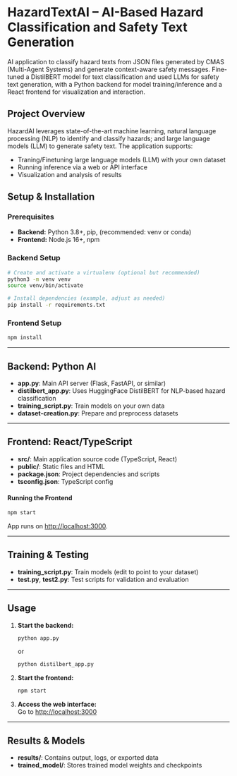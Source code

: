 # HazardTextAI – AI-Based Hazard Classification and Safety Text Generation 

AI application to classify hazard texts from JSON files generated by CMAS (Multi-Agent Systems) and generate context-aware safety messages. Fine-tuned a DistilBERT model for text classification and used LLMs for safety text generation, with a Python backend for model training/inference and a React frontend for visualization and interaction.

## Project Overview

HazardAI leverages state-of-the-art machine learning, natural language processing (NLP) to identify and classify hazards; and large language models (LLM) to generate safety text. The application supports:
- Traning/Finetuning large language models (LLM) with your own dataset
- Running inference via a web or API interface
- Visualization and analysis of results


## Setup & Installation

### Prerequisites

- **Backend:** Python 3.8+, pip, (recommended: venv or conda)
- **Frontend:** Node.js 16+, npm

### Backend Setup

```bash
# Create and activate a virtualenv (optional but recommended)
python3 -m venv venv
source venv/bin/activate

# Install dependencies (example, adjust as needed)
pip install -r requirements.txt
```

### Frontend Setup

```bash
npm install
```

---

## Backend: Python AI

- **app.py**: Main API server (Flask, FastAPI, or similar)
- **distilbert_app.py**: Uses HuggingFace DistilBERT for NLP-based hazard classification
- **training_script.py**: Train models on your own data
- **dataset-creation.py**: Prepare and preprocess datasets

---

## Frontend: React/TypeScript

- **src/**: Main application source code (TypeScript, React)
- **public/**: Static files and HTML
- **package.json**: Project dependencies and scripts
- **tsconfig.json**: TypeScript config

#### Running the Frontend

```bash
npm start
```
App runs on [http://localhost:3000](http://localhost:3000).

---

## Training & Testing

- **training_script.py**: Train models (edit to point to your dataset)
- **test.py**, **test2.py**: Test scripts for validation and evaluation

---

## Usage

1. **Start the backend:**  
   ```bash
   python app.py
   ```
   or
   ```bash
   python distilbert_app.py
   ```

2. **Start the frontend:**  
   ```bash
   npm start
   ```

3. **Access the web interface:**  
   Go to [http://localhost:3000](http://localhost:3000)

---

## Results & Models

- **results/**: Contains output, logs, or exported data
- **trained_model/**: Stores trained model weights and checkpoints


